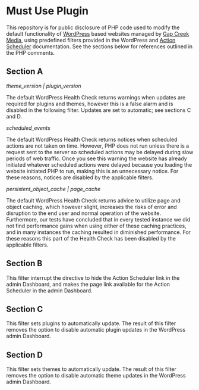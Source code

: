 # Must Use Plugin

This repository is for public disclosure of PHP code used to modify the default functionality of [WordPress](https://wordpress.org/) based websites managed by [Gap Creek Media](https://gapcreekmedia.com/), using predefined filters provided in the WordPress and [Action Scheduler](https://wordpress.org/plugins/action-scheduler/) documentation. See the sections below for references outlined in the PHP comments.

## Section A

_theme_version | plugin_version_

The default WordPress Health Check returns warnings when updates are required for plugins and themes, however this is a false alarm and is disabled in the following filter. Updates are set to automatic; see sections C and D.

_scheduled_events_

The default WordPress Health Check returns notices when scheduled actions are not taken on time. However, PHP does not run unless there is a request sent to the server so scheduled actions may be delayed during slow periods of web traffic. Once you see this warning the website has already initiated whatever scheduled actions were delayed because you loading the website initiated PHP to run, making this is an unnecessary notice. For these reasons, notices are disabled by the applicable filters.

_persistent_object_cache | page_cache_

The default WordPress Health Check returns advice to utilize page and object caching, which however slight, increases the risks of error and disruption to the end user and normal operation of the website. Furthermore, our tests have concluded that in every tested instance we did not find performance gains when using either of these caching practices, and in many instances the caching resulted in diminished performance. For these reasons this part of the Health Check has been disabled by the applicable filters. 

## Section B

This filter interrupt the directive to hide the Action Scheduler link in the admin Dashboard, and makes the page link available for the Action Scheduler in the admin Dashboard. 

## Section C

This filter sets plugins to automatically update. The result of this filter removes the option to disable automatic plugin updates in the WordPress admin Dashboard. 

## Section D

This filter sets themes to automatically update. The result of this filter removes the option to disable automatic theme updates in the WordPress admin Dashboard. 
